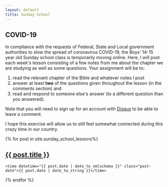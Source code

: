```yaml
---
layout: default
title: Sunday School
---
```

## COVID-19

In compliance with the requests of Federal, State and Local government authorities to slow the spread of coronavirus COVID-19, the Boys' 14-15 year old Sunday school class is temporarily moving online. Here, I will post each week's lesson consisting of a few notes from me about the chapter we are studying as well as some questions. Your assignment will be to:

1. read the relevant chapter of the Bible and whatever notes I post
2. answer at least __two__ of the questions given throughout the lesson (in the comments section) and
3. read and respond to someone else's answer (to a different question than you answered).

Note that you will need to sign up for an account with [Disqus](https://disqus.com/profile/login/) to be able to leave a comment.

I hope this exercise will allow us to still feel somewhat connected during this crazy time in our country.

<div class="posts">
  {% for post in site.sunday_school_lessons%}
  <article class="post">
    <h1 class="post-title">
      <a href="{{ post.url }}">
        {{ post.title }}
      </a>
    </h1>

    <time datetime="{{ post.date | date_to_xmlschema }}" class="post-date">{{ post.date | date_to_string }}</time>
  </article>
  {% endfor %}
</div>

<!-- <div class="pagination">
  {% if paginator.next_page %}
    <a class="pagination-item older" href="{{ site.baseurl }}page{{paginator.next_page}}">Older</a>
  {% else %}
    <span class="pagination-item older">Older</span>
  {% endif %}
  {% if paginator.previous_page %}
    {% if paginator.page == 2 %}
      <a class="pagination-item newer" href="{{ site.baseurl }}">Newer</a>
    {% else %}
      <a class="pagination-item newer" href="{{ site.baseurl }}page{{paginator.previous_page}}">Newer</a>
    {% endif %}
  {% else %}
    <span class="pagination-item newer">Newer</span>
  {% endif %}
</div> -->
